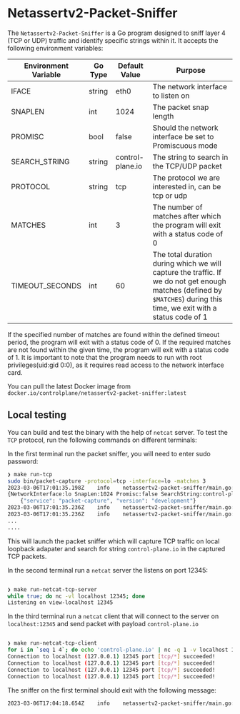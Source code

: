 # Netassertv2-Packet-Sniffer

The `Netassertv2-Packet-Sniffer` is a Go program designed to sniff layer 4 (TCP or UDP) traffic and identify specific strings within it. It accepts the following environment variables:

| Environment Variable | Go Type | Default Value | Purpose |
| --- | --- | --- | --- |
| IFACE | string | eth0 | The network interface to listen on |
| SNAPLEN | int | 1024 | The packet snap length |
| PROMISC | bool | false | Should the network interface be set to Promiscuous mode |
| SEARCH_STRING | string | control-plane.io | The string to search in the TCP/UDP packet |
| PROTOCOL | string | tcp | The protocol we are interested in, can be tcp or udp |
| MATCHES | int | 3 | The number of matches after which the program will exit with a status code of 0 |
| TIMEOUT_SECONDS | int | 60 | The total duration during which we will capture the traffic. If we do not get enough matches (defined by `$MATCHES`) during this time, we exit with a status code of 1 |

If the specified number of matches are found within the defined timeout period, the program will exit with a status code of 0. If the required matches are not found within the given time, the program will exit with a status code of 1.
It is important to note that the program needs to run with root privileges(uid:gid 0:0), as it requires read access to the network interface card.

You can pull the latest Docker image from `docker.io/controlplane/netassertv2-packet-sniffer:latest`


## Local testing
You can build and test the binary with the help of `netcat` server. To test the `TCP` protocol, run the following commands on different terminals:

In the first terminal run the packet sniffer, you will need to enter sudo password:

```bash
❯ make run-tcp
sudo bin/packet-capture -protocol=tcp -interface=lo -matches 3
2023-03-06T17:01:35.198Z	info	netassertv2-packet-sniffer/main.go:70	Working with following configuration:
{NetworkInterface:lo SnapLen:1024 Promisc:false SearchString:control-plane.io Protocol:tcp Environment:production NumberOfMatches:3 TimeoutSeconds:60}
	{"service": "packet-capture", "version": "development"}
2023-03-06T17:01:35.236Z	info	netassertv2-packet-sniffer/main.go:98	capturing "tcp" traffic on "lo" interface	{"service": "packet-capture", "version": "development"}
2023-03-06T17:01:35.236Z	info	netassertv2-packet-sniffer/main.go:101	starting to process packets	{"service": "packet-capture", "version": "development"}
...
....
```

This will launch the packet sniffer which will capture TCP traffic on local loopback adapater and search for string `control-plane.io` in the captured TCP packets.

In the second terminal run a `netcat` server the listens on port 12345:
```bash

❯ make run-netcat-tcp-server
while true; do nc -vl localhost 12345; done
Listening on view-localhost 12345

```

In the third terminal run a `netcat` client that will connect to the server on `localhost:12345` and send packet with payload `control-plane.io`

```bash

❯ make run-netcat-tcp-client
for i in `seq 1 4`; do echo 'control-plane.io' | nc -q 1 -v localhost 12345; done
Connection to localhost (127.0.0.1) 12345 port [tcp/*] succeeded!
Connection to localhost (127.0.0.1) 12345 port [tcp/*] succeeded!
Connection to localhost (127.0.0.1) 12345 port [tcp/*] succeeded!
Connection to localhost (127.0.0.1) 12345 port [tcp/*] succeeded!

```

The sniffer on the first terminal should exit with the following message:

```bash
2023-03-06T17:04:18.654Z	info	netassertv2-packet-sniffer/main.go:140	number of matches reached{"service": "packet-capture", "version": "development"}
```
